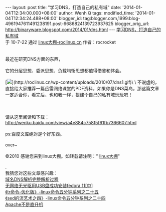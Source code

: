 --- layout: post title: "学习DNS，打造自己的私有域" date:
'2014-01-04T12:34:00.000+08:00' author: Wenh Q tags: modified\_time:
'2014-01-04T12:34:24.488+08:00' blogger\_id:
tag:blogger.com,1999:blog-4961947611491238191.post-6686824139723937625
blogger\_orig\_url: http://binaryware.blogspot.com/2014/01/dns.html ---
[学习DNS，打造自己的私有域](http://roclinux.cn/?p=1947)\
于 10-7-22 通过 [linux大棚-roclinux.cn](http://roclinux.cn/)
作者：rocrocket\
\
\
最近在研究DNS方面的东西，\
\
它的分层思想、委派思想、负载均衡思想都值得借鉴和体会。\
\
[![](https://images-blogger-opensocial.googleusercontent.com/gadgets/proxy?url=http%3A%2F%2Froclinux.cn%2Fwp-content%2Fuploads%2F2010%2F07%2Fdns1-296x300.gif&container=blogger&gadget=a&rewriteMime=image%2F*)](http://roclinux.cn/wp-content/uploads/2010/07/dns1.gif)\
\
不说虚的，直接给大家推荐一篇岳雷网络课堂的PDF资料，如果你是DNS菜鸟，那这篇文章一定适合你，看完后，也和我一样，搭建个自己的私有域玩玩吧！\
\
\
\
请从这里阅读和下载：<http://wenku.baidu.com/view/a4e884c758f5f61fb7366607.html>\
\
ps:百度文库绝对是个好东西。\
\
over\~\
\
©2010 感谢您来到linux大棚。如转载请注明："
[linux大棚](http://roclinux.cn/)"\
\
.\
我猜您对这些文章感兴趣：\
[域名DNS解析完整解析过程](http://roclinux.cn/?p=1820)\
[无网络无光驱用USB盘成功安装fedora
11\[中\]](http://roclinux.cn/?p=1517)\
[《tr命令-优化版》-linux命令五分钟系列之二十五](http://roclinux.cn/?p=1347)\
[《sed的流艺术之四》-linux命令五分钟系列之二十四](http://roclinux.cn/?p=1363)\
[Apache不是直升机](http://roclinux.cn/?p=1225)
